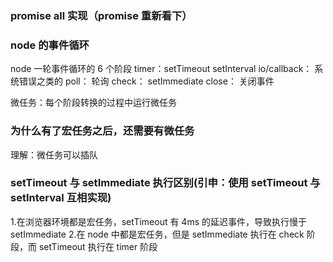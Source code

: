 ### promise all 实现（promise 重新看下）

### node 的事件循环

node 一轮事件循环的 6 个阶段
timer：setTimeout setInterval
io/callback： 系统错误之类的
poll： 轮询
check： setImmediate
close： 关闭事件

微任务：每个阶段转换的过程中运行微任务

### 为什么有了宏任务之后，还需要有微任务

理解：微任务可以插队

### setTimeout 与 setImmediate 执行区别(引申：使用 setTimeout 与 setInterval 互相实现)

1.在浏览器环境都是宏任务，setTimeout 有 4ms 的延迟事件，导致执行慢于 setImmediate 2.在 node 中都是宏任务，但是 setImmediate 执行在 check 阶段，而 setTimeout 执行在 timer 阶段
